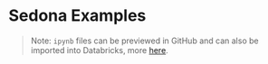 # Sedona Examples
> Note: `ipynb` files can be previewed in GitHub and can also be imported into Databricks, more [here](https://docs.databricks.com/en/notebooks/notebook-export-import.html).
